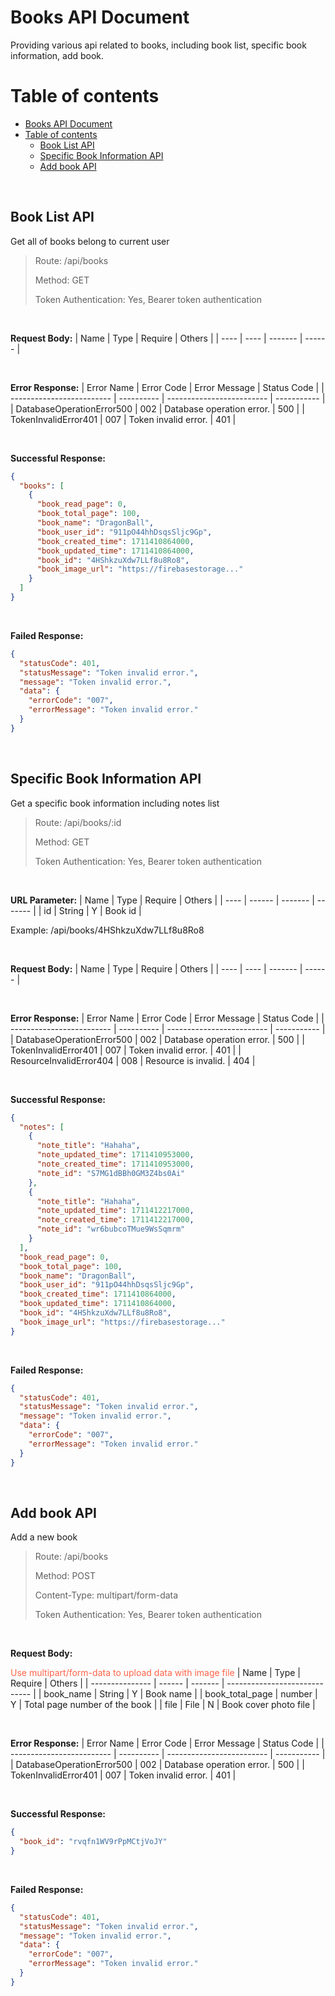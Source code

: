 # Books API Document
Providing various api related to books, including book list, specific book information, add book.
# Table of contents
- [Books API Document](#books-api-document)
- [Table of contents](#table-of-contents)
  - [Book List API](#book-list-api)
  - [Specific Book Information API](#specific-book-information-api)
  - [Add book API](#add-book-api)

<br>

## Book List API
Get all of books belong to current user
> Route: /api/books
>
> Method: GET
>
> Token Authentication: Yes, Bearer token authentication

<br>

**Request Body:**
| Name | Type | Require | Others |
| ---- | ---- | ------- | ------ |

<br>

**Error Response:**
| Error Name                | Error Code | Error Message             | Status Code |
| ------------------------- | ---------- | ------------------------- | ----------- |
| DatabaseOperationError500 | 002        | Database operation error. | 500         |
| TokenInvalidError401      | 007        | Token invalid error.      | 401         |

<br>

**Successful Response:**
```json
{
  "books": [
    {
      "book_read_page": 0,
      "book_total_page": 100,
      "book_name": "DragonBall",
      "book_user_id": "911pO44hhDsqsSljc9Gp",
      "book_created_time": 1711410864000,
      "book_updated_time": 1711410864000,
      "book_id": "4HShkzuXdw7LLf8u8Ro8",
      "book_image_url": "https://firebasestorage..."
    }
  ]
}
```

<br>

**Failed Response:**
```json
{
  "statusCode": 401,
  "statusMessage": "Token invalid error.",
  "message": "Token invalid error.",
  "data": {
    "errorCode": "007",
    "errorMessage": "Token invalid error."
  }
}
```

<br>

## Specific Book Information API
Get a specific book information including notes list
> Route: /api/books/:id
>
> Method: GET
>
> Token Authentication: Yes, Bearer token authentication

<br>

**URL Parameter:**
| Name | Type   | Require | Others  |
| ---- | ------ | ------- | ------- |
| id   | String | Y       | Book id |

Example: /api/books/4HShkzuXdw7LLf8u8Ro8

<br>

**Request Body:**
| Name | Type | Require | Others |
| ---- | ---- | ------- | ------ |

<br>

**Error Response:**
| Error Name                | Error Code | Error Message             | Status Code |
| ------------------------- | ---------- | ------------------------- | ----------- |
| DatabaseOperationError500 | 002        | Database operation error. | 500         |
| TokenInvalidError401      | 007        | Token invalid error.      | 401         |
| ResourceInvalidError404   | 008        | Resource is invalid.      | 404         |

<br>

**Successful Response:**
```json
{
  "notes": [
    {
      "note_title": "Hahaha",
      "note_updated_time": 1711410953000,
      "note_created_time": 1711410953000,
      "note_id": "S7MG1dBBh0GM3Z4bs0Ai"
    },
    {
      "note_title": "Hahaha",
      "note_updated_time": 1711412217000,
      "note_created_time": 1711412217000,
      "note_id": "wr6bubcoTMue9WsSqmrm"
    }
  ],
  "book_read_page": 0,
  "book_total_page": 100,
  "book_name": "DragonBall",
  "book_user_id": "911pO44hhDsqsSljc9Gp",
  "book_created_time": 1711410864000,
  "book_updated_time": 1711410864000,
  "book_id": "4HShkzuXdw7LLf8u8Ro8",
  "book_image_url": "https://firebasestorage..."
}
```

<br>

**Failed Response:**
```json
{
  "statusCode": 401,
  "statusMessage": "Token invalid error.",
  "message": "Token invalid error.",
  "data": {
    "errorCode": "007",
    "errorMessage": "Token invalid error."
  }
}
```

<br>

## Add book API
Add a new book
> Route: /api/books
>
> Method: POST
>
> Content-Type: multipart/form-data
>
> Token Authentication: Yes, Bearer token authentication

<br>

**Request Body:**

<span style="color: Tomato;">Use multipart/form-data to upload data with image file</span>
| Name            | Type   | Require | Others                        |
| --------------- | ------ | ------- | ----------------------------- |
| book_name       | String | Y       | Book name                     |
| book_total_page | number | Y       | Total page number of the book |
| file            | File   | N       | Book cover photo file         |

<br>

**Error Response:**
| Error Name                | Error Code | Error Message             | Status Code |
| ------------------------- | ---------- | ------------------------- | ----------- |
| DatabaseOperationError500 | 002        | Database operation error. | 500         |
| TokenInvalidError401      | 007        | Token invalid error.      | 401         |

<br>

**Successful Response:**
```json
{
  "book_id": "rvqfn1WV9rPpMCtjVoJY"
}
```

<br>

**Failed Response:**
```json
{
  "statusCode": 401,
  "statusMessage": "Token invalid error.",
  "message": "Token invalid error.",
  "data": {
    "errorCode": "007",
    "errorMessage": "Token invalid error."
  }
}
```

<br>
